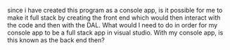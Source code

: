 since i have created this program as a console app, is it possible for me to make it full stack by creating the front end which would then interact with the code and then with the DAL. What would I need to do in order for my console app to be a full stack app in visual studio. With my console app, is this known as the back end then? 
